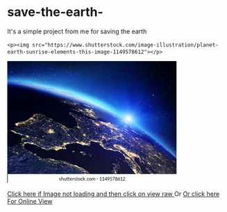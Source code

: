 # save-the-earth-
It's a simple project from me for saving the earth

```
<p><img src="https://www.shutterstock.com/image-illustration/planet-earth-sunrise-elements-this-image-1149578612"></p>
```

<p><img src="./Earth.webp"></p>

<a href="./Earth.webp"> Click here if Image not loading and then click on view raw </a> 
Or
<a href="https://raw.githubusercontent.com/BlaizingInfernoDragon123/save-the-earth-/main/Earth.webp">Or click here For Online View</a>
